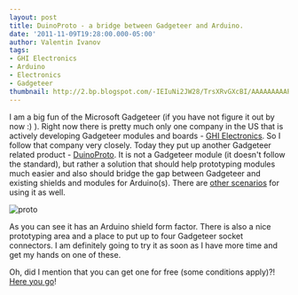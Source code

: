 ```yaml
---
layout: post
title: DuinoProto - a bridge between Gadgeteer and Arduino.
date: '2011-11-09T19:28:00.000-05:00'
author: Valentin Ivanov
tags:
- GHI Electronics
- Arduino
- Electronics
- Gadgeteer
thumbnail: http://2.bp.blogspot.com/-IEIuNi2JW28/TrsXRvGXcBI/AAAAAAAAAPk/MvHsLmDiE8c/s72-c/DuinoProto.jpg
---
```

I am a big fun of the Microsoft Gadgeteer (if you have not figure it out by now :) ). Right now there is pretty much only one company in the US that is actively developing Gadgeteer modules and boards - [GHI Electronics](https://www.ghielectronics.com/catalog/category/265/). So I follow that company very closely. Today they put up another Gadgeteer related product - [DuinoProto](https://www.ghielectronics.com/catalog/product/319). It is not a Gadgeteer module (it doesn't follow the standard), but rather a solution that should help prototyping modules much easier and also should bridge the gap between Gadgeteer and existing shields and modules for Arduino(s). There are [other scenarios](https://wiki.tinyclr.com/index.php?title=DuinoProto) for using it as well.

![proto](https://2.bp.blogspot.com/-IEIuNi2JW28/TrsXRvGXcBI/AAAAAAAAAPk/MvHsLmDiE8c/s1600/DuinoProto.jpg)

As you can see it has an Arduino shield form factor. There is also a nice prototyping area and a place to put up to four Gadgeteer socket connectors. I am definitely going to try it as soon as I have more time and get my hands on one of these.

Oh, did I mention that you can get one for free (some conditions apply)?! [Here you go](https://www.tinyclr.com/contest/)!